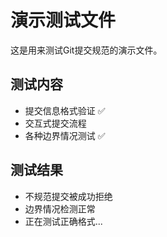 # 演示测试文件

这是用来测试Git提交规范的演示文件。

## 测试内容

- 提交信息格式验证 ✅
- 交互式提交流程
- 各种边界情况测试 ✅

## 测试结果

- 不规范提交被成功拒绝
- 边界情况检测正常
- 正在测试正确格式...
